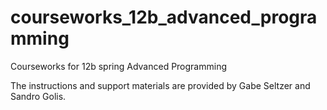 # courseworks_12b_advanced_programming
Courseworks for 12b spring Advanced Programming

The instructions and support materials are provided by Gabe Seltzer and Sandro Golis.
